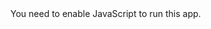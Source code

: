 <!doctype html><html lang="en"><head><meta charset="utf-8"/><link rel="icon" href="/favicon.ico"/><meta name="viewport" content="width=device-width,initial-scale=1"/><meta name="theme-color" content="#000000"/><meta name="description" content="Web site created using create-react-app"/><link rel="apple-touch-icon" href="/logo192.png"/><link rel="stylesheet" href="/themify-icons/css/themify-icons.css"><script src="https://ajax.googleapis.com/ajax/libs/jquery/3.6.1/jquery.min.js"></script><script src="https://maxcdn.bootstrapcdn.com/bootstrap/3.4.1/js/bootstrap.min.js"></script><link rel="manifest" href="/manifest.json"/><title>Murtuza.dEV | Murtuza Hussain</title><meta name="title" content="Murtuza.dev"><meta name="description" content="Software Engineer | JavaScript Developer | Flutter Developer"><meta property="og:type" content="website"><meta property="og:url" content="https://murtuza.dev"><meta property="og:title" content="Murtuza Hussain"><meta property="og:description" content="Software Engineer | JavaScript Developer | Flutter Developer"><meta property="og:image" content="https://murtuza.dev/banner.png"><meta property="twitter:card" content="summary_large_image"><meta property="twitter:url" content="https://murtuza.dev/"><meta property="twitter:title" content="Murtuza Hussain"><meta property="twitter:description" content="Software Engineer | JavaScript Developer | Flutter Developer"><meta property="twitter:image" content="https://murtuza.dev/banner.png"><script defer="defer" src="/static/js/main.58778b35.js"></script><link href="/static/css/main.1c9ab825.css" rel="stylesheet"></head><body><noscript>You need to enable JavaScript to run this app.</noscript><div id="root"></div></body></html>

